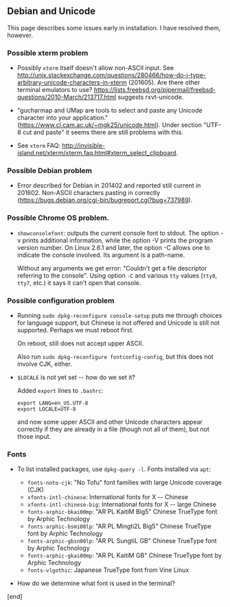 ## Debian and Unicode

This page describes some issues early in installation. I have resolved them, however.

### Possible xterm problem

 * Possibly `xterm` itself doesn't allow non-ASCII input. See http://unix.stackexchange.com/questions/280466/how-do-i-type-arbitrary-unicode-characters-in-xterm (201605). Are there other terminal emulators to use? https://lists.freebsd.org/pipermail/freebsd-questions/2010-March/213717.html suggests rxvt-unicode.

 * "gucharmap and UMap are tools to select and paste any Unicode character into your application." (https://www.cl.cam.ac.uk/~mgk25/unicode.html). Under section "UTF-8 cut and paste" it seems there are still problems with this.

 * See `xterm` FAQ: http://invisible-island.net/xterm/xterm.faq.html#xterm_select_clipboard.

### Possible Debian problem

 * Error described for Debian in 201402 and reported still current in 201602. Non-ASCII characters pasting in correctly (https://bugs.debian.org/cgi-bin/bugreport.cgi?bug=737989).

### Possible Chrome OS problem.

 * `showconsolefont`: outputs the current console font to stdout. The option -v prints additional information, while the option -V prints the program version number. On Linux 2.6.1 and later, the option -C allows one to indicate the console involved. Its argument is a path-name.
 
   Without any arguments we get error: "Couldn't get a file descriptor referring to the console". Using option `-C` and various `tty` values (`tty0`, `tty7`, etc.) it says it can't open that console.

### Possible configuration problem

 * Running `sudo dpkg-reconfigure console-setup` puts me through choices for language support, but Chinese is not offered and Unicode is still not supported. Perhaps we must reboot first.
 
   On reboot, still does not accept upper ASCII.

   Also run `sudo dpkg-reconfigure fontconfig-config`, but this does not involve CJK, either.

 * `$LOCALE` is not yet set -- how do we set it?

   Added `export` lines to `.bashrc`:

   ```
   export LANG=en_US.UTF-8
   export LOCALE=UTF-8
   ```

   and now some upper ASCII and other Unicode characters appear correctly if they are already in a file (though not all of them), but not those input. 

### Fonts

 * To list installed packages, use `dpkg-query -l`. Fonts installed via `apt`:

   * `fonts-noto-cjk`: "No Tofu" font families with large Unicode coverage (CJK)
   * `xfonts-intl-chinese`: International fonts for X -- Chinese
   * `xfonts-intl-chinese-big`: International fonts for X -- large Chinese
   * `fonts-arphic-bkai00mp`: "AR PL KaitiM Big5" Chinese TrueType font by Arphic Technology
   * `fonts-arphic-bsmi00lp`: "AR PL Mingti2L Big5" Chinese TrueType font by Arphic Technology
   * `fonts-arphic-gbsn00lp`: "AR PL SungtiL GB" Chinese TrueType font by Arphic Technology
   * `fonts-arphic-gkai00mp`: "AR PL KaitiM GB" Chinese TrueType font by Arphic Technology
   * `fonts-vlgothic`: Japanese TrueType font from Vine Linux

 * How do we determine what font is used in the terminal?

[end]
